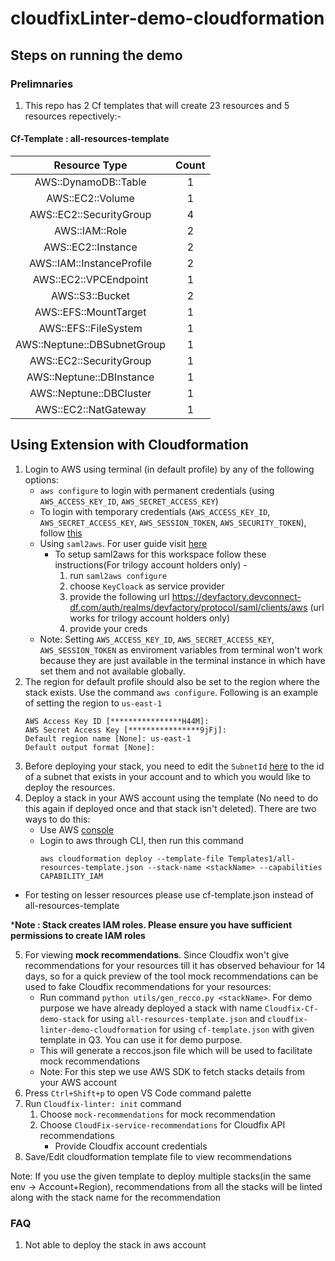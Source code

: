 # cloudfixLinter-demo-cloudformation

## Steps on running the demo

### Prelimnaries

1. This repo has 2 Cf templates that  will create 23 resources and 5 resources repectively:-

#### Cf-Template : all-resources-template

| Resource Type   |      Count      |
|:----------:|:-------------:|
| AWS::DynamoDB::Table |  1 |   
| AWS::EC2::Volume     |  1 |
| AWS::EC2::SecurityGroup |  4 |
| AWS::IAM::Role       |  2 |
| AWS::EC2::Instance   |  2 |
| AWS::IAM::InstanceProfile |  2 |
| AWS::EC2::VPCEndpoint|  1 | 
| AWS::S3::Bucket      |  2 |
| AWS::EFS::MountTarget|  1 | 
| AWS::EFS::FileSystem |  1 |
| AWS::Neptune::DBSubnetGroup |  1 |
| AWS::EC2::SecurityGroup  |  1 |
| AWS::Neptune::DBInstance |  1 | 
| AWS::Neptune::DBCluster |  1 |
| AWS::EC2::NatGateway |  1 | 



## Using Extension with Cloudformation
 1. Login to AWS using terminal (in default profile) by any of the following options:
    - `aws configure` to login with permanent credentials (using `AWS_ACCESS_KEY_ID`, `AWS_SECRET_ACCESS_KEY`)
    - To login with temporary credentials (`AWS_ACCESS_KEY_ID`, `AWS_SECRET_ACCESS_KEY`, `AWS_SESSION_TOKEN`, `AWS_SECURITY_TOKEN`), follow [this](https://docs.aws.amazon.com/IAM/latest/UserGuide/id_credentials_temp_use-resources.html#using-temp-creds-sdk-cli)
    - Using `saml2aws`. For user guide visit [here](https://docs.aws.amazon.com/IAM/latest/UserGuide/id_credentials_temp_use-resources.html#using-temp-creds-sdk-cli)
      - To setup saml2aws for this workspace follow these instructions(For trilogy account holders only) -
         1. run `saml2aws configure`
         2. choose `KeyCloack` as service provider
         3. provide the following url https://devfactory.devconnect-df.com/auth/realms/devfactory/protocol/saml/clients/aws (url works for trilogy account holders only)
         4. provide your creds
    - Note: Setting `AWS_ACCESS_KEY_ID`, `AWS_SECRET_ACCESS_KEY`, `AWS_SESSION_TOKEN` as enviroment variables from terminal won't work because they are just available in the terminal instance in which have set them and not available globally.
 2. The region for default profile should also be set to the region where the stack exists. Use the command `aws configure`. Following is an example of setting the region to `us-east-1`
      ```
      AWS Access Key ID [****************H44M]: 
      AWS Secret Access Key [****************9jFj]: 
      Default region name [None]: us-east-1
      Default output format [None]:
      ```
 3. Before deploying your stack, you need to edit the `SubnetId` [here](./Templates1/cf-template.json#L22) to the id of a subnet that exists in your account and to which you would like to deploy the resources.
 4. Deploy a stack in your AWS account using the template (No need to do this again if deployed once and that stack isn't deleted). There are two ways to do this:
    - Use AWS [console](https://us-east-1.console.aws.amazon.com/cloudformation/home?region=us-east-1#/stacks)
    - Login to aws through CLI, then run this command
      ```
      aws cloudformation deploy --template-file Templates1/all-resources-template.json --stack-name <stackName> --capabilities CAPABILITY_IAM
      ```
   - For testing on lesser resources please use cf-template.json instead of all-resources-template

 ***Note : Stack creates IAM roles. Please ensure you have sufficient permissions to create IAM roles**
 
 5. For viewing **mock recommendations**. Since Cloudfix won't give recommendations for your resources till it has observed behaviour for 14 days, so for a quick preview of the tool mock recommendations can be used to fake Cloudfix recommendations for your resources:
    - Run command `python utils/gen_recco.py <stackName>`. For demo purpose we have already deployed a stack with name `Cloudfix-Cf-demo-stack` for using `all-resources-template.json` and `cloudfix-linter-demo-cloudformation` for using `cf-template.json` with given template in Q3. You can use it for demo purpose.
    - This will generate a reccos.json file which will be used to facilitate mock recommendations
    - Note: For this step we use AWS SDK to fetch stacks details from your AWS account
 6. Press `Ctrl+Shift+p` to open VS Code command palette
 7. Run `Cloudfix-linter: init` command
    1. Choose `mock-recommendations` for mock recommendation
    2. Choose `CloudFix-service-recommendations` for Cloudfix API recommendations
       - Provide Cloudfix account credentials
 8. Save/Edit cloudformation template file to view recommendations

Note: If you use the given template to deploy multiple stacks(in the same env -> Account+Region), recommendations from all the stacks will be linted along with the stack name for the recommendation


### FAQ

1. Not able to deploy the stack in aws account
